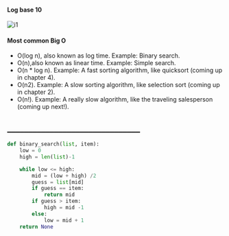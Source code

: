 #### Log base 10
![i1](https://learning.oreilly.com/library/view/grokking-algorithms-an/9781617292231/007fig01.jpg)

#### Most common Big O

* O(log n), also known as log time. Example: Binary search.           
* O(n),also known as linear time. Example: Simple search.          
* O(n * log n). Example: A fast sorting algorithm, like quicksort (coming up in chapter 4).         
* O(n2). Example: A slow sorting algorithm, like selection sort (coming up in chapter 2).         
* O(n!). Example: A really slow algorithm, like the traveling salesperson (coming up next!).

## _______________________________

```python
def binary_search(list, item):
    low = 0
    high = len(list)-1

    while low <= high:
        mid = (low + high) /2
        guess = list[mid]
        if guess == item:
            return mid
        if guess > item:
            high = mid -1
        else:
            low = mid + 1
    return None
```